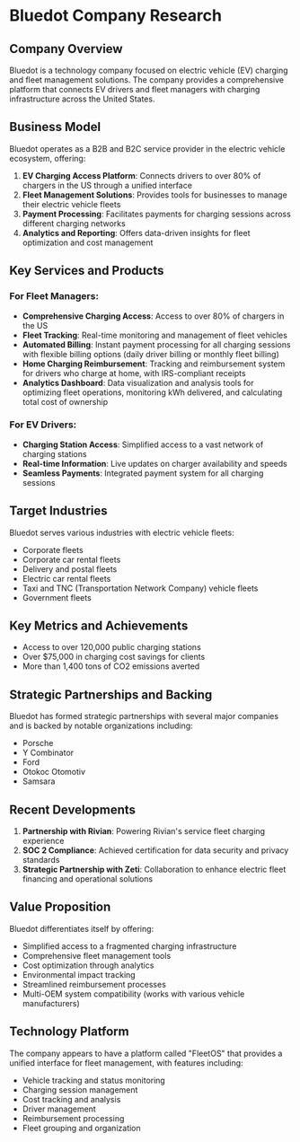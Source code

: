 # Bluedot Company Research

## Company Overview
Bluedot is a technology company focused on electric vehicle (EV) charging and fleet management solutions. The company provides a comprehensive platform that connects EV drivers and fleet managers with charging infrastructure across the United States.

## Business Model
Bluedot operates as a B2B and B2C service provider in the electric vehicle ecosystem, offering:

1. **EV Charging Access Platform**: Connects drivers to over 80% of chargers in the US through a unified interface
2. **Fleet Management Solutions**: Provides tools for businesses to manage their electric vehicle fleets
3. **Payment Processing**: Facilitates payments for charging sessions across different charging networks
4. **Analytics and Reporting**: Offers data-driven insights for fleet optimization and cost management

## Key Services and Products

### For Fleet Managers:
- **Comprehensive Charging Access**: Access to over 80% of chargers in the US
- **Fleet Tracking**: Real-time monitoring and management of fleet vehicles
- **Automated Billing**: Instant payment processing for all charging sessions with flexible billing options (daily driver billing or monthly fleet billing)
- **Home Charging Reimbursement**: Tracking and reimbursement system for drivers who charge at home, with IRS-compliant receipts
- **Analytics Dashboard**: Data visualization and analysis tools for optimizing fleet operations, monitoring kWh delivered, and calculating total cost of ownership

### For EV Drivers:
- **Charging Station Access**: Simplified access to a vast network of charging stations
- **Real-time Information**: Live updates on charger availability and speeds
- **Seamless Payments**: Integrated payment system for all charging sessions

## Target Industries
Bluedot serves various industries with electric vehicle fleets:
- Corporate fleets
- Corporate car rental fleets
- Delivery and postal fleets
- Electric car rental fleets
- Taxi and TNC (Transportation Network Company) vehicle fleets
- Government fleets

## Key Metrics and Achievements
- Access to over 120,000 public charging stations
- Over $75,000 in charging cost savings for clients
- More than 1,400 tons of CO2 emissions averted

## Strategic Partnerships and Backing
Bluedot has formed strategic partnerships with several major companies and is backed by notable organizations including:
- Porsche
- Y Combinator
- Ford
- Otokoc Otomotiv
- Samsara

## Recent Developments
1. **Partnership with Rivian**: Powering Rivian's service fleet charging experience
2. **SOC 2 Compliance**: Achieved certification for data security and privacy standards
3. **Strategic Partnership with Zeti**: Collaboration to enhance electric fleet financing and operational solutions

## Value Proposition
Bluedot differentiates itself by offering:
- Simplified access to a fragmented charging infrastructure
- Comprehensive fleet management tools
- Cost optimization through analytics
- Environmental impact tracking
- Streamlined reimbursement processes
- Multi-OEM system compatibility (works with various vehicle manufacturers)

## Technology Platform
The company appears to have a platform called "FleetOS" that provides a unified interface for fleet management, with features including:
- Vehicle tracking and status monitoring
- Charging session management
- Cost tracking and analysis
- Driver management
- Reimbursement processing
- Fleet grouping and organization
